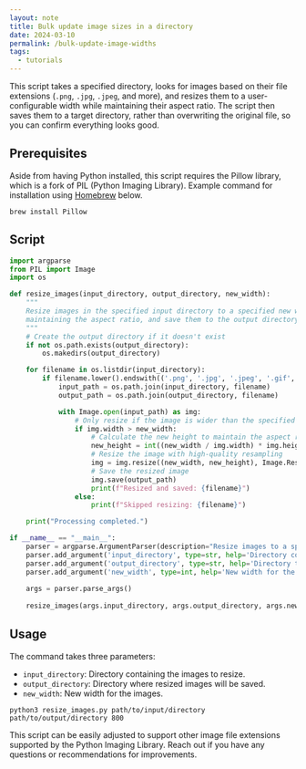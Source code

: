 ```yaml
---
layout: note
title: Bulk update image sizes in a directory
date: 2024-03-10
permalink: /bulk-update-image-widths
tags:
  - tutorials
---
```

This script takes a specified directory, looks for images based on their file extensions (`.png`, `.jpg`, `.jpeg`, and more), and resizes them to a user-configurable width while maintaining their aspect ratio. The script then saves them to a target directory, rather than overwriting the original file, so you can confirm everything looks good.

## Prerequisites
Aside from having Python installed, this script requires the Pillow library, which is a fork of PIL (Python Imaging Library). Example command for installation using [Homebrew](https://formulae.brew.sh/formula/pillow) below.

```shell
brew install Pillow
```

## Script

```python
import argparse
from PIL import Image
import os

def resize_images(input_directory, output_directory, new_width):
	"""
	Resize images in the specified input directory to a specified new width if they are wider than new_width,
	maintaining the aspect ratio, and save them to the output directory.
	"""
	# Create the output directory if it doesn't exist
	if not os.path.exists(output_directory):
		os.makedirs(output_directory)

	for filename in os.listdir(input_directory):
		if filename.lower().endswith(('.png', '.jpg', '.jpeg', '.gif', '.webp')):
			input_path = os.path.join(input_directory, filename)
			output_path = os.path.join(output_directory, filename)

			with Image.open(input_path) as img:
				# Only resize if the image is wider than the specified width
				if img.width > new_width:
					# Calculate the new height to maintain the aspect ratio
					new_height = int((new_width / img.width) * img.height)
					# Resize the image with high-quality resampling
					img = img.resize((new_width, new_height), Image.Resampling.LANCZOS)
					# Save the resized image
					img.save(output_path)
					print(f"Resized and saved: {filename}")
				else:
					print(f"Skipped resizing: {filename}")

	print("Processing completed.")

if __name__ == "__main__":
	parser = argparse.ArgumentParser(description="Resize images to a specified width while maintaining aspect ratio, only if they are wider than the specified width.")
	parser.add_argument('input_directory', type=str, help='Directory containing the images.')
	parser.add_argument('output_directory', type=str, help='Directory to save the resized or copied images.')
	parser.add_argument('new_width', type=int, help='New width for the images.')
	
	args = parser.parse_args()
	
	resize_images(args.input_directory, args.output_directory, args.new_width)
```

## Usage
The command takes three parameters:

- `input_directory`: Directory containing the images to resize.
- `output_directory`: Directory where resized images will be saved.
- `new_width`: New width for the images.

```shell
python3 resize_images.py path/to/input/directory path/to/output/directory 800
```

This script can be easily adjusted to support other image file extensions supported by the Python Imaging Library. Reach out if you have any questions or recommendations for improvements.
